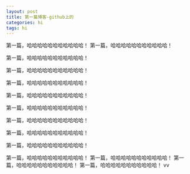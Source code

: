 ```yaml
---
layout: post
title: 第一篇博客-github上的
categories: hi
tags: hi
---
```


第一篇，哈哈哈哈哈哈哈哈哈哈哈！
第一篇，哈哈哈哈哈哈哈哈哈哈哈！


第一篇，哈哈哈哈哈哈哈哈哈哈哈！

第一篇，哈哈哈哈哈哈哈哈哈哈哈！

第一篇，哈哈哈哈哈哈哈哈哈哈哈！

第一篇，哈哈哈哈哈哈哈哈哈哈哈！

第一篇，哈哈哈哈哈哈哈哈哈哈哈！

第一篇，哈哈哈哈哈哈哈哈哈哈哈！


第一篇，哈哈哈哈哈哈哈哈哈哈哈！


第一篇，哈哈哈哈哈哈哈哈哈哈哈！



第一篇，哈哈哈哈哈哈哈哈哈哈哈！
第一篇，哈哈哈哈哈哈哈哈哈哈哈！
第一篇，哈哈哈哈哈哈哈哈哈哈哈！
第一篇，哈哈哈哈哈哈哈哈哈哈哈！
vv

